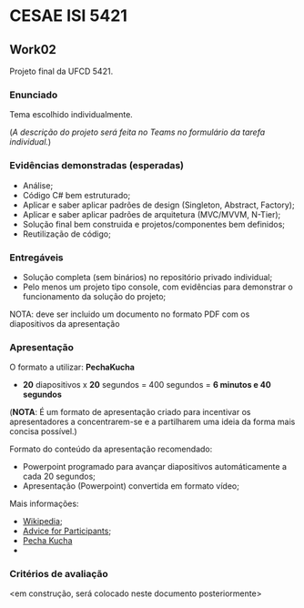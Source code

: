 # CESAE ISI 5421 
 
## Work02
 
Projeto final da UFCD 5421.

### Enunciado

Tema escolhido individualmente.

(*A descrição do projeto será feita no Teams no formulário da tarefa individual.*)


### Evidências demonstradas (esperadas)

  - Análise;
  - Código C# bem estruturado;
  - Aplicar e saber aplicar padrões de design (Singleton, Abstract, Factory);
  - Aplicar e saber aplicar padrões de arquitetura (MVC/MVVM, N-Tier);
  - Solução final bem construida e projetos/componentes bem definidos;
  - Reutilização de código;


### Entregáveis

  - Solução completa (sem binários) no repositório privado individual;
  - Pelo menos um projeto tipo console, com evidências para demonstrar o funcionamento da solução do projeto;
  
NOTA: deve ser incluido um documento no formato PDF com os diapositivos da apresentação


### Apresentação

O formato a utilizar: **PechaKucha** 
  - **20** diapositivos x **20** segundos = 400 segundos = **6 minutos e 40 segundos**

(**NOTA**: É um formato de apresentação criado para incentivar os apresentadores a concentrarem-se e a partilharem uma ideia da forma mais concisa possível.)

Formato do conteúdo da apresentação recomendado:
  - Powerpoint programado para avançar diapositivos automáticamente a cada 20 segundos;
  - Apresentação (Powerpoint) convertida em formato vídeo; 


Mais informações:
  - [Wikipedia](https://en.wikipedia.org/wiki/PechaKucha);
  - [Advice for Participants](https://www.ucc.ie/en/appsoc/resconf/conf/cst/criticalsocialthinkingstudentresearchinitiative2015/sym/pk/);
  - [Pecha Kucha](https://www.pechakucha.com)
  - 
  
  

### Critérios de avaliação

<em construção, será colocado neste documento posteriormente>



